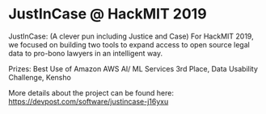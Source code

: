 # JustInCase @ HackMIT 2019

JustInCase: (A clever pun including Justice and Case)
For HackMIT 2019, we focused on building two tools to expand access to open source legal data to pro-bono lawyers in an intelligent way. 

Prizes:
Best Use of Amazon AWS AI/ ML Services
3rd Place, Data Usability Challenge, Kensho

More details about the project can be found here: https://devpost.com/software/justincase-j16yxu
